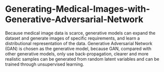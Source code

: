 # Generating-Medical-Images-with-Generative-Adversarial-Network
Because medical image data is scarce, generative models can expand
the dataset and generate images of specific requirements, and learn a distributional representation
of the data. Generative Adversarial Network (GAN) is chosen as the generative model, because
GAN, compared with other generative models, only use back-propagation, clearer and more realistic
samples can be generated from random latent variables and can be trained through unsupervised
learning.

